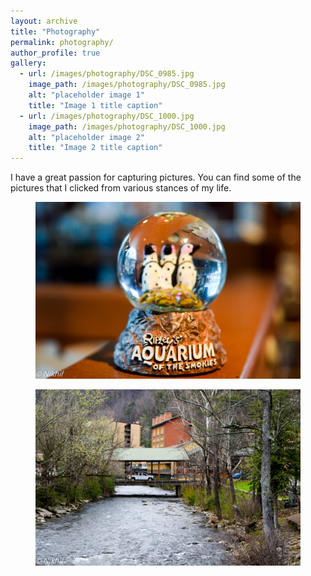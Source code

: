 ```yaml
---
layout: archive
title: "Photography"
permalink: photography/
author_profile: true
gallery:
  - url: /images/photography/DSC_0985.jpg
    image_path: /images/photography/DSC_0985.jpg
    alt: "placeholder image 1"
    title: "Image 1 title caption"
  - url: /images/photography/DSC_1000.jpg
    image_path: /images/photography/DSC_1000.jpg
    alt: "placeholder image 2"
    title: "Image 2 title caption"
---
```

I have a great passion for capturing pictures. You can find some of the pictures that I clicked from various stances of my life.

<!-- ![alt]({{ https://nikhil0417.github.io/ }}/images/photography/DSC_0985.jpg)
![alt]({{ https://nikhil0417.github.io/ }}/images/photography/DSC_1000.jpg) -->

<figure>
  <img
  src="/images/photography/DSC_0985.jpg"
  alt="An awesome picture">
</figure>

<figure>
  <img
  src="/images/photography/DSC_1000.jpg"
  alt="Another awesome picture">
</figure>
